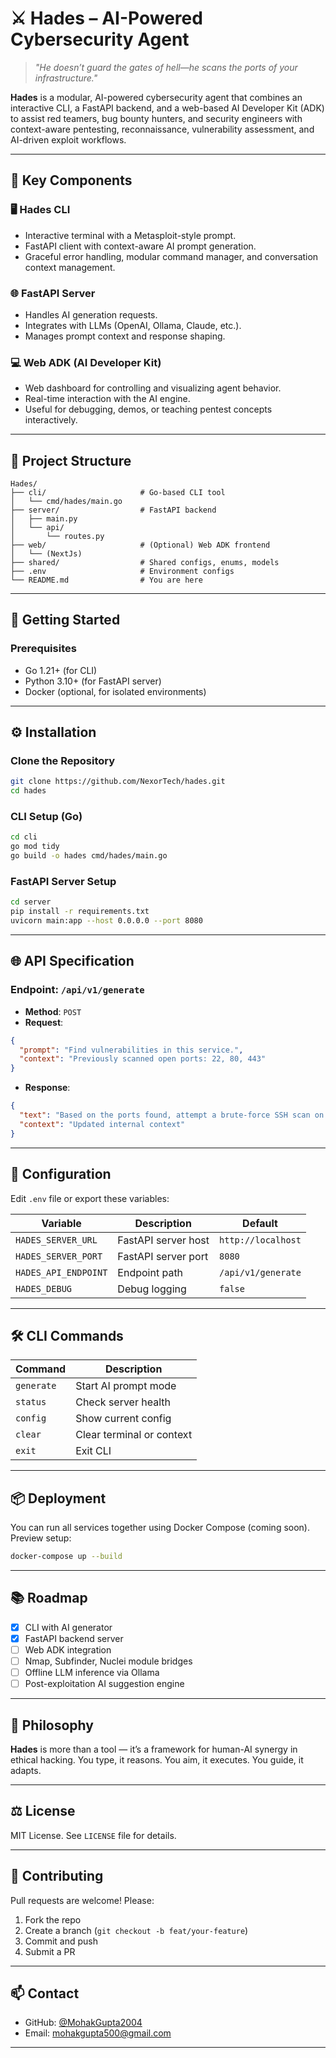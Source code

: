 # ⚔️ Hades – AI-Powered Cybersecurity Agent

> *"He doesn’t guard the gates of hell—he scans the ports of your infrastructure."*

**Hades** is a modular, AI-powered cybersecurity agent that combines an interactive CLI, a FastAPI backend, and a web-based AI Developer Kit (ADK) to assist red teamers, bug bounty hunters, and security engineers with context-aware pentesting, reconnaissance, vulnerability assessment, and AI-driven exploit workflows.

---

## 🧠 Key Components

### 🖥️ Hades CLI

* Interactive terminal with a Metasploit-style prompt.
* FastAPI client with context-aware AI prompt generation.
* Graceful error handling, modular command manager, and conversation context management.

### 🌐 FastAPI Server

* Handles AI generation requests.
* Integrates with LLMs (OpenAI, Ollama, Claude, etc.).
* Manages prompt context and response shaping.

### 💻 Web ADK (AI Developer Kit)

* Web dashboard for controlling and visualizing agent behavior.
* Real-time interaction with the AI engine.
* Useful for debugging, demos, or teaching pentest concepts interactively.

---

## 📁 Project Structure

```
Hades/
├── cli/                     # Go-based CLI tool
│   └── cmd/hades/main.go
├── server/                  # FastAPI backend
│   ├── main.py
│   └── api/
│       └── routes.py
├── web/                     # (Optional) Web ADK frontend
│   └── (NextJs)
├── shared/                  # Shared configs, enums, models
├── .env                     # Environment configs
└── README.md                # You are here
```

---

## 🚀 Getting Started

### Prerequisites

* Go 1.21+ (for CLI)
* Python 3.10+ (for FastAPI server)
* Docker (optional, for isolated environments)

---

## ⚙️ Installation

### Clone the Repository

```bash
git clone https://github.com/NexorTech/hades.git
cd hades
```

### CLI Setup (Go)

```bash
cd cli
go mod tidy
go build -o hades cmd/hades/main.go
```

### FastAPI Server Setup

```bash
cd server
pip install -r requirements.txt
uvicorn main:app --host 0.0.0.0 --port 8080
```

---

## 🌐 API Specification

### Endpoint: `/api/v1/generate`

* **Method**: `POST`
* **Request**:

```json
{
  "prompt": "Find vulnerabilities in this service.",
  "context": "Previously scanned open ports: 22, 80, 443"
}
```

* **Response**:

```json
{
  "text": "Based on the ports found, attempt a brute-force SSH scan on port 22...",
  "context": "Updated internal context"
}
```

---

## 🧩 Configuration

Edit `.env` file or export these variables:

| Variable             | Description         | Default            |
| -------------------- | ------------------- | ------------------ |
| `HADES_SERVER_URL`   | FastAPI server host | `http://localhost` |
| `HADES_SERVER_PORT`  | FastAPI server port | `8080`             |
| `HADES_API_ENDPOINT` | Endpoint path       | `/api/v1/generate` |
| `HADES_DEBUG`        | Debug logging       | `false`            |

---

## 🛠️ CLI Commands

| Command    | Description               |
| ---------- | ------------------------- |
| `generate` | Start AI prompt mode      |
| `status`   | Check server health       |
| `config`   | Show current config       |
| `clear`    | Clear terminal or context |
| `exit`     | Exit CLI                  |

---

## 📦 Deployment

You can run all services together using Docker Compose (coming soon).
Preview setup:

```bash
docker-compose up --build
```

---

## 📚 Roadmap

* [x] CLI with AI generator
* [x] FastAPI backend server
* [ ] Web ADK integration
* [ ] Nmap, Subfinder, Nuclei module bridges
* [ ] Offline LLM inference via Ollama
* [ ] Post-exploitation AI suggestion engine

---

## 🧠 Philosophy

**Hades** is more than a tool — it’s a framework for human-AI synergy in ethical hacking. You type, it reasons. You aim, it executes. You guide, it adapts.

---

## ⚖️ License

MIT License. See `LICENSE` file for details.

---

## 👥 Contributing

Pull requests are welcome! Please:

1. Fork the repo
2. Create a branch (`git checkout -b feat/your-feature`)
3. Commit and push
4. Submit a PR

---

## 📫 Contact

* GitHub: [@MohakGupta2004](https://github.com/MohakGupta2004)
* Email: [mohakgupta500@gmail.com](mailto:mohakgupta500@gmail.com)
---

